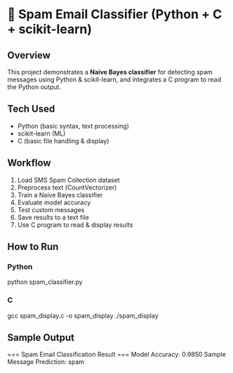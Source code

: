 # 📧 Spam Email Classifier (Python + C + scikit-learn)

## Overview
This project demonstrates a **Naive Bayes classifier** for detecting spam messages using Python & scikit-learn, and integrates a C program to read the Python output.  

## Tech Used
- Python (basic syntax, text processing)
- scikit-learn (ML)
- C (basic file handling & display)

## Workflow
1. Load SMS Spam Collection dataset
2. Preprocess text (CountVectorizer)
3. Train a Naive Bayes classifier
4. Evaluate model accuracy
5. Test custom messages
6. Save results to a text file
7. Use C program to read & display results

## How to Run
### Python

python spam_classifier.py

### C

gcc spam_display.c -o spam_display
./spam_display


## Sample Output

=== Spam Email Classification Result ===
Model Accuracy: 0.9850
Sample Message Prediction: spam

